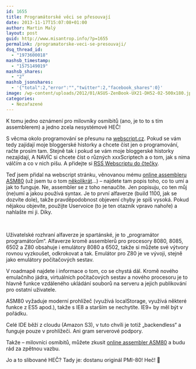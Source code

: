 ```yaml
---
id: 1655
title: Programátorské věci se přesouvají
date: 2013-11-17T15:07:08+01:00
author: Martin Malý
layout: post
guid: http://www.misantrop.info/?p=1655
permalink: /programatorske-veci-se-presouvaji/
dsq_thread_id:
  - "1973600018"
mashsb_timestamp:
  - "1575149019"
mashsb_shares:
  - "2"
mashsb_jsonshares:
  - '{"total":2,"error":"","twitter":2,"facebook_shares":0}'
image: /wp-content/uploads/2012/01/ASUS-ZenBook-UX21-DH52-02-500x180.jpg
categories:
  - Nezařazené
---
```

K tomu jedno oznámení pro milovníky osmibitů (ano, je to to s tím assemblerem) a jedno zcela nesystémové HEČ!

<!--more-->

S věcma okolo programování se přesunu na [webscript.cz](http://webscript.cz/). Pokud se vám tedy zajídají moje bloggerské historky a chcete číst jen o programování, račte prosím tam. Stejně tak i pokud se vám moje bloggerské historky nezajídají, A NAVÍC si chcete číst o různých xxxScriptech a o tom, jak s nima válčím a co v nich píšu. A přidejte si [RSS Webscriptu do čtečky](http://feeds.feedburner.com/webscriptcz).

Teď jsem přidal na webscript stránku, věnovanou mému [online assembleru ASM80](http://webscript.cz/asm80/) (už jsem tu o tom [několikrát](http://www.misantrop.info/dlouhe-podzimni-vecery/)&#8230;) &#8211; najdete tam popis toho, co to umí a jak to funguje. Ne, assembler se z toho nenaučíte. Jen popisuju, co ten můj (ne)umí a jakou používá syntax. Je to první alfaverze (build 1100, jak se dozvíte dole), takže pravděpodobnost objevení chyby je spíš vysoká. Pokud nějakou objevíte, použijte Uservoice (to je ten otazník vpravo nahoře) a nahlašte mi ji. Díky.

&nbsp;

Uživatelské rozhraní alfaverze je spartánské, je to &#8222;programátor programátorům&#8220;. Alfaverze kromě assemblerů pro procesory 8080, 8085, 6502 a Z80 obsahuje i emulátory 8080 a 6502, takže si můžete své výtvory rovnou vyzkoušet, odkrokovat a tak. Emulátor pro Z80 je ve vývoji, stejně jako emulátory počítačových sestav.

V roadmapě najdete i informace o tom, co se chystá dál. Kromě nového emulačního jádra, virtuálních počítačových sestav a nového procesoru je to hlavně funkce vzdáleného ukládání souborů na serveru a jejich publikování pro ostatní uživatele.

ASM80 vyžaduje moderní prohlížeč (využívá localStorage, využívá některé funkce z ES5 apod.), takže s IE8 a starším se nechytíte. IE9+ by měl být v pořádku.

Celé IDE běží z cloudu (Amazon S3), v tuto chvíli je totiž &#8222;backendless&#8220; a funguje pouze v prohlížeči. Ani gram serverové podpory.

Takže &#8211; milovníci osmibitů, můžete zkusit [online assembler ASM80](http://webscript.cz/asm80/) a budu rád za zpětnou vazbu.

Jo a to slibované HEČ? Tady je: dostanu originál PMI-80! Heč! 🙂
